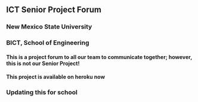 ## ICT Senior Project Forum
### New Mexico State University
### BICT, School of Engineering


#### This is a project forum to all our team to communicate together; however, this is not our Senior Project!
#### This project is available on heroku now

### Updating this for school